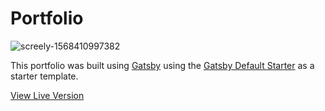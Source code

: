 # Portfolio

![screely-1568410997382](https://user-images.githubusercontent.com/1948858/64896492-531bce80-d680-11e9-832b-d70ea0ce6cd6.png)


This portfolio was built using [Gatsby](https://www.gatsbyjs.org/) using the [Gatsby Default Starter](https://www.gatsbyjs.org/starters/gatsbyjs/gatsby-starter-default/) as a starter template.

[View Live Version](https://sheri.dev/)